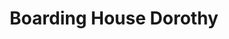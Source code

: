 --- 
title: "Boarding House Dorothy"
publishdate: "2019-7-17T16:48:46+02:00"
src: "https://365manga.net/manga/boarding-house-dorothy"
image: "https://data.365manga.net/images/thumbnails/6961-boarding-house-dorothy.jpg"
description: "A contemporary story where fairy tales (Wizard of Oz, Snow White, Beauty and the Beast, etc.) suddenly gets mixed up with reality."
---